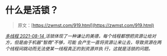 <!--yml
category: 未分类
date: 0001-01-01 00:00:00
-->

# 什么是活锁？

> 原文：[https://zwmst.com/919.html](https://zwmst.com/919.html)

   [ *多线程* ](https://zwmst.com/%e5%a4%9a%e7%ba%bf%e7%a8%8b)*[ <time datetime="2021-08-14T09:34:48+08:00"> 2021-08-14 </time> ](https://zwmst.com/919.html)  活锁体现了一种谦让的美德，每个线程都想把资源让给对方，但是由于机器“智商”不够，可能 会产生一直将资源让来让去，导致资源在两个线程间跳动而无法使某一线程真正的到资源并执 行，这就是活锁的问题。*